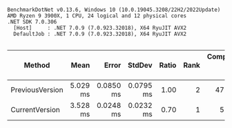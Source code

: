 ```

BenchmarkDotNet v0.13.6, Windows 10 (10.0.19045.3208/22H2/2022Update)
AMD Ryzen 9 3900X, 1 CPU, 24 logical and 12 physical cores
.NET SDK 7.0.306
  [Host]     : .NET 7.0.9 (7.0.923.32018), X64 RyuJIT AVX2
  DefaultJob : .NET 7.0.9 (7.0.923.32018), X64 RyuJIT AVX2


```
|          Method |     Mean |     Error |    StdDev | Ratio | Rank | Completed Work Items | Lock Contentions |      Gen0 |     Gen1 |    Gen2 | Allocated | Alloc Ratio |
|---------------- |---------:|----------:|----------:|------:|-----:|---------------------:|-----------------:|----------:|---------:|--------:|----------:|------------:|
| PreviousVersion | 5.029 ms | 0.0850 ms | 0.0795 ms |  1.00 |    2 |              47.5781 |                - | 3953.1250 | 968.7500 | 78.1250 |  31.19 MB |        1.00 |
|  CurrentVersion | 3.528 ms | 0.0248 ms | 0.0232 ms |  0.70 |    1 |               5.0000 |                - | 2718.7500 | 187.5000 |       - |  21.51 MB |        0.69 |
